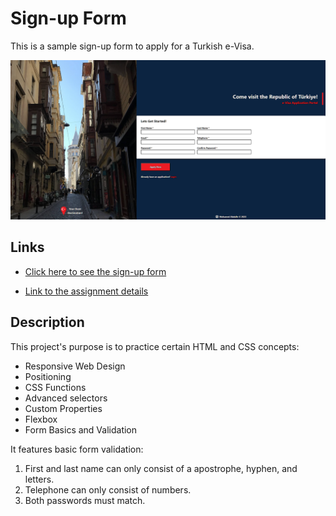 # Sign-up Form

This is a sample sign-up form to apply for a Turkish e-Visa.

![sign-up form](docs/sign-up%20form.png)


## Links
- [Click here to see the sign-up form](https://mohamedabdulle.github.io/sign-up-form/)

- [Link to the assignment details](https://www.theodinproject.com/lessons/node-path-intermediate-html-and-css-sign-up-form)


## Description

This project's purpose is to practice certain HTML and CSS concepts:

 - Responsive Web Design
 - Positioning
 - CSS Functions
 - Advanced selectors
 - Custom Properties
 - Flexbox
 - Form Basics and Validation 

It features basic form validation:

1. First and last name can only consist of a apostrophe, hyphen, and letters.
2. Telephone can only consist of numbers.
3. Both passwords must match.